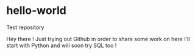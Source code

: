# hello-world
Test repository

Hey there !
Just trying out Github in order to share some work on here
I'll start with Python and will soon try SQL too !
